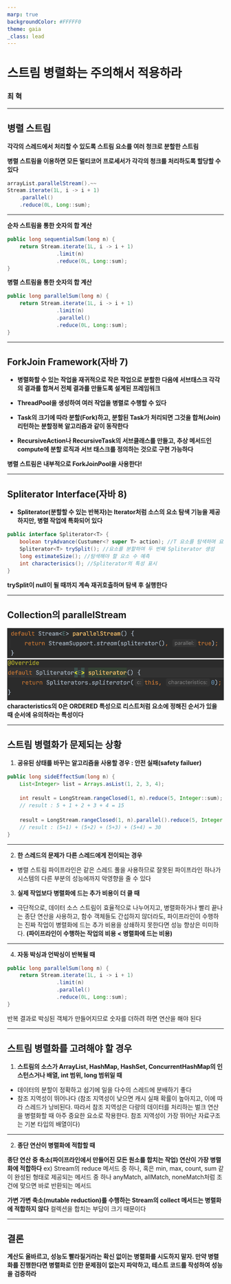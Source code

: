 ```yaml
---
marp: true
backgroundColor: #FFFFF0
theme: gaia
_class: lead
---
```


# 스트림 병렬화는 주의해서 적용하라

### 최 혁

---

## 병렬 스트림

__각각의 스레드에서 처리할 수 있도록 스트림 요소를 여러 청크로 분할한 스트림__

__병렬 스트림을 이용하면 모든 멀티코어 프로세서가 각각의 청크를 처리하도록 할당할 수 있다__

```java
arrayList.parallelStream().~~
Stream.iterate(1L, i -> i + 1)
    .parallel()
    .reduce(0L, Long::sum);
```

---

__순차 스트림을 통한 숫자의 합 계산__
```java
public long sequentialSum(long n) {
    return Stream.iterate(1L, i -> i + 1)
                .limit(n)
                .reduce(0L, Long::sum);
}
```
__병렬 스트림을 통한 숫자의 합 계산__
```java
public long parallelSum(long n) {
    return Stream.iterate(1L, i -> i + 1)
                .limit(n)
                .parallel()
                .reduce(0L, Long::sum);
}
```

---

## ForkJoin Framework(자바 7)

- __병렬화할 수 있는 작업을 재귀적으로 작은 작업으로 분할한 다음에 서브태스크 각각의 결과를 합쳐서 전체 결과를 만들도록 설계된 프레임워크__

- __ThreadPool을 생성하여 여러 작업을 병렬로 수행할 수 있다__

- __Task의 크기에 따라 분할(Fork)하고, 분할된 Task가 처리되면 그것을 합쳐(Join) 리턴하는 분할정복 알고리즘과 같이 동작한다__

- __RecursiveAction나 RecursiveTask의 서브클래스를 만들고, 추상 메서드인 compute에 분할 로직과 서브 태스크를 정의하는 것으로 구현 가능하다__

__병렬 스트림은 내부적으로 ForkJoinPool을 사용한다!__

---

## Spliterator Interface(자바 8)

- __Spliterator(분할할 수 있는 반복자)는 Iterator처럼 소스의 요소 탐색 기능을 제공하지만, 병렬 작업에 특화되어 있다__

```java
public interface Spliterator<T> {
    boolean tryAdvance(Custumer<? super T> action); //T 요소를 탐색하며 요소 유무 확인
    Spliterator<T> trySplit(); //요소를 분할하여 두 번째 Spliterator 생성
    long estimateSize(); //탐색해야 할 요소 수 예측
    int characterisics(); //Spliterator의 특성 표시
}
```
__trySplit이 null이 될 때까지 계속 재귀호출하며 탐색 후 실행한다__

---

## Collection의 parallelStream

![](./parallelStream.png)
![](./spliterator.png)
__characteristics의 0은 ORDERED 특성으로 리스트처럼 요소에 정해진 순서가 있을 때 순서에 유의하라는 특성이다__

---

## 스트림 병렬화가 문제되는 상황

1. __공유된 상태를 바꾸는 알고리즘을 사용할 경우 : 안전 실패(safety failuer)__
```java
public long sideEffectSum(long n) {
    List<Integer> list = Arrays.asList(1, 2, 3, 4);

    int result = LongStream.rangeClosed(1, n).reduce(5, Integer::sum);
    // result : 5 + 1 + 2 + 3 + 4 = 15

    result = LongStream.rangeClosed(1, n).parallel().reduce(5, Integer::sum);
    // result : (5+1) + (5+2) + (5+3) + (5+4) = 30
}
```

---

2. __한 스레드의 문제가 다른 스레드에게 전이되는 경우__
- 병렬 스트림 파이프라인은 같은 스레드 풀을 사용하므로 잘못된 파이프라인 하나가 시스템의 다른 부분의 성능에까지 악영향을 줄 수 있다

3. __실제 작업보다 병렬화에 드는 추가 비용이 더 클 때__
- 극단적으로, 데이터 소스 스트림이 효율적으로 나누어지고, 병렬화하거나 빨리 끝나는 종단 연산을 사용하고, 함수 객체들도 간섭하지 않더라도, 파이프라인이 수행하는 진짜 작업이 병렬화에 드는 추가 비용을 상쇄하지 못한다면 성능 향상은 미미하다. __(파이프라인이 수행하는 작업의 비용 < 병렬화에 드는 비용)__

---

4. __자동 박싱과 언박싱이 반복될 때__
```java
public long parallelSum(long n) {
    return Stream.iterate(1L, i -> i + 1)
                .limit(n)
                .parallel()
                .reduce(0L, Long::sum);
}
```
반복 결과로 박싱된 객체가 만들어지므로 숫자를 더하려 하면 연산을 해야 된다

___

## 스트림 병렬화를 고려해야 할 경우

1. __스트림의 소스가 ArrayList, HashMap, HashSet, ConcurrentHashMap의 인스턴스거나 배열, int 범위, long 범위일 때__
- 데이터의 분할이 정확하고 쉽기에 일을 다수의 스레드에 분배하기 좋다
- 참조 지역성이 뛰어나다 (참조 지역성이 낮으면 캐시 실패 확률이 높아지고, 이에 따라 스레드가 낭비된다. 따라서 참조 지역성은 다량의 데이터를 처리하는 벌크 연산을 병렬화할 때 아주 중요한 요소로 작용한다. 참조 지역성이 가장 뛰어난 자료구조는 기본 타입의 배열이다)

---

2. __종단 연산이 병렬화에 적합할 때__

__종단 연산 중 축소(파이프라인에서 만들어진 모든 원소를 합치는 작업) 연산이 가장 병렬화에 적합하다__
ex) Stream의 reduce 메서드 중 하나, 혹은 min, max, count, sum 같이 완성된 형태로 제공되는 메서드 중 하나
anyMatch, allMatch, noneMatch처럼 조건에 맞으면 바로 반환되는 메서드

__가변 가변 축소(mutable reduction)를 수행하는 Stream의 collect 메서드는 병렬화에 적합하지 않다__
컬렉션을 합치는 부담이 크기 때문이다

---

## 결론

__계산도 올바르고, 성능도 빨라질거라는 확신 없이는 병렬화를 시도하지 말자. 만약 병렬화를 진행한다면 병렬화로 인한 문제점이 없는지 파악하고, 테스트 코드를 작성하여 성능을 검증하라__